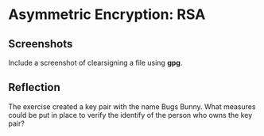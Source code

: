 # Asymmetric Encryption: RSA

## Screenshots

Include a screenshot of clearsigning a file using **gpg**.

## Reflection

The exercise created a key pair with the name Bugs Bunny. What measures could be put in place to verify the identify of the person who owns the key pair?

